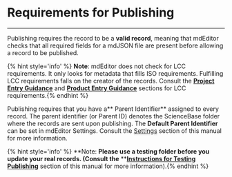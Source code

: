 # Requirements for Publishing

---

Publishing requires the record to be a **valid record**, meaning that mdEditor checks that all required fields for a mdJSON file are present before allowing a record to be published.

{% hint style='info' %} **Note**: mdEditor does not check for LCC requirements. It only looks for metadata that fills ISO requirements. Fulfilling LCC requirements falls on the creator of the records. Consult the [**Project Entry Guidance**](/project-entry-guidance.md) and [**Product Entry Guidance**](/product-entry-guidance.md) sections for LCC requirements.{% endhint %}

Publishing requires that you have a** Parent Identifier** assigned to every record. The parent identifier \(or Parent ID\) denotes the ScienceBase folder where the records are sent upon publishing. The **Default Parent Identifier** can be set in mdEditor Settings. Consult the [Settings](/settings.md) section of this manual for more information.

{% hint style='info' %} **Note: **Please use a testing folder before you update your real records. (Consult the** **[**Instructions for Testing Publishing**](/publish/instructions-for-testing-publishing.md) section of this manual for more information).{% endhint %}




